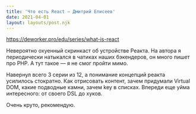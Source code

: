 ```yaml
---
title: 'Что есть React — Дмитрий Елисеев'
date: 2021-04-01
layout: layouts/post.njk
---
```


https://deworker.pro/edu/series/what-is-react

Невероятно охуенный скринкаст об устройстве Реакта. На автора я периодически натыкался в чатиках наших бэкендеров, он много пишет про PHP. А тут такое — я не смог пройти мимо.

Навернул всего 3 серии из 12, а понимание концепций реакта усилилось стократно. Как отрисовать контент, зачем придумали Virtual DOM, какие подводные камни, зачем key в списках. Впереди еще уйма интересного: от своего DSL до хуков. 

Очень круто, рекомендую.


